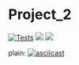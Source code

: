 # Project_2
[![Tests](https://github.com/Skryam/Project_2/actions/workflows/main.yml/badge.svg)](https://github.com/Skryam/Project_2/actions/workflows/main.yml)
<a href="https://codeclimate.com/github/Skryam/Project_2/maintainability"><img src="https://api.codeclimate.com/v1/badges/81607be88b0d0eedcf2a/maintainability" /></a>
<a href="https://codeclimate.com/github/Skryam/Project_2/test_coverage"><img src="https://api.codeclimate.com/v1/badges/81607be88b0d0eedcf2a/test_coverage" /></a>


plain:
[![asciicast](https://asciinema.org/a/4tc2JhHjnMylwXMqMUHW0jKjp.svg)](https://asciinema.org/a/4tc2JhHjnMylwXMqMUHW0jKjp)